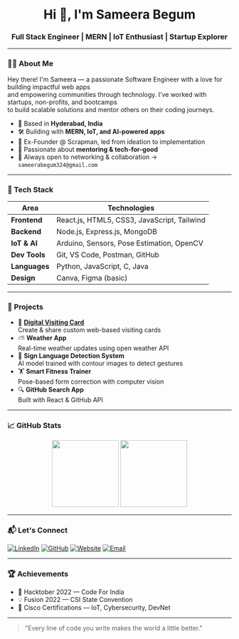 <h1 align="center">Hi 👋, I'm Sameera Begum</h1>
<h3 align="center">Full Stack Engineer | MERN | IoT Enthusiast | Startup Explorer</h3>

---

### 👩‍💻 About Me

Hey there! I'm Sameera — a passionate Software Engineer with a love for building impactful web apps  
and empowering communities through technology. I’ve worked with startups, non-profits, and bootcamps  
to build scalable solutions and mentor others on their coding journeys.

- 📍 Based in **Hyderabad, India**
- 🛠️ Building with **MERN, IoT, and AI-powered apps**
- 🚀 Ex-Founder @ Scrapman, led from ideation to implementation
- 📢 Passionate about **mentoring & tech-for-good**
- 💬 Always open to networking & collaboration → `sameerabegum324@gmail.com`

---

### 🧰 Tech Stack

| Area      | Technologies |
|-----------|--------------|
| **Frontend** | React.js, HTML5, CSS3, JavaScript, Tailwind |
| **Backend** | Node.js, Express.js, MongoDB |
| **IoT & AI** | Arduino, Sensors, Pose Estimation, OpenCV |
| **Dev Tools** | Git, VS Code, Postman, GitHub |
| **Languages** | Python, JavaScript, C, Java |
| **Design** | Canva, Figma (basic) |

---

### 🌟 Projects

- 🔗 **[Digital Visiting Card](https://sameerabegum.com)**  
  Create & share custom web-based visiting cards  
- ⛅ **Weather App**  
  Real-time weather updates using open weather API  
- 🧠 **Sign Language Detection System**  
  AI model trained with contour images to detect gestures  
- 🏋️ **Smart Fitness Trainer**  
  Pose-based form correction with computer vision  
- 🔍 **GitHub Search App**  
  Built with React & GitHub API

---

### 📈 GitHub Stats

<p align="center">
  <img src="https://github-readme-stats.vercel.app/api?username=Sameera733&show_icons=true&theme=dark&border_radius=10" height="150" />
  <img src="https://github-readme-stats.vercel.app/api/top-langs/?username=Sameera733&layout=compact&theme=dark&border_radius=10" height="150" />
</p>

---

### 📬 Let's Connect

[![LinkedIn](https://img.shields.io/badge/LinkedIn-blue?style=for-the-badge&logo=linkedin)](https://linkedin.com/in/sameera-begum-b85390214)
[![GitHub](https://img.shields.io/badge/GitHub-000?style=for-the-badge&logo=github)](https://github.com/Sameera733)
[![Website](https://img.shields.io/badge/Portfolio-FF5722?style=for-the-badge&logo=Firefox)](https://sameerabegum.com)
[![Email](https://img.shields.io/badge/Email-D14836?style=for-the-badge&logo=gmail&logoColor=white)](mailto:sameerabegum324@gmail.com)

---

### 🏆 Achievements

- 🏅 Hacktober 2022 — Code For India
- 💡 Fusion 2022 — CSI State Convention
- 📜 Cisco Certifications — IoT, Cybersecurity, DevNet

---

> "Every line of code you write makes the world a little better."

